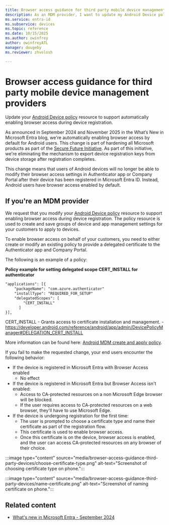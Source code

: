 ```yaml
---
title: Browser access guidance for third party mobile device management providers
description: As an MDM provider, I want to update my Android Device policy to enable browser access during device registration so that my customers can access CA-protected resources seamlessly.
ms.service: entra-id
ms.subservice: devices
ms.topic: reference
ms.date: 10/15/2025
ms.author: owinfrey
author: owinfreyATL
manager: dougeby
ms.reviewer: zhvolosh

---
```



# Browser access guidance for third party mobile device management providers

Update your [Android Device policy](https://developers.google.com/android/management/reference/rest/v1/enterprises.policies) resource to support automatically enabling browser access during device registration.

As announced in September 2024 and November 2025 in the What’s New in Microsoft Entra blog, we're automatically enabling browser access by default for Android users. This change is part of hardening all Microsoft products as part of the [Secure Future Initiative](https://www.microsoft.com/microsoft-cloud/resources/secure-future-initiative). As part of this initiative, we're eliminating the mechanism to export device registration keys from device storage after registration completes. 


This change means that users of Android devices will no longer be able to modify their browser access settings in Authenticator app or Company Portal after their device has been registered in Microsoft Entra ID. Instead, Android users have browser access enabled by default. 

## If you're an MDM provider


We request that you modify your [Android Device policy](https://developers.google.com/android/management/reference/rest/v1/enterprises.policies) resource to support enabling browser access during device registration. The policy resource is used to create and save groups of device and app management settings for your customers to apply to devices.

To enable browser access on behalf of your customers, you need to either create or modify an existing policy to provide a delegated certificate to the Authenticator app and Company Portal. 

The following is an example of a policy: 

**Policy example for setting delegated scope CERT_INSTALL for authenticator**


```html
"applications": [{
    "packageName": "com.azure.authenticator"
    "installType": "REQUIRED_FOR_SETUP"
    "delegatedScopes": [
        "CERT_INSTALL"
      ]   
}],
```

CERT_INSTALL - Grants access to certificate installation and management. - https://developer.android.com/reference/android/app/admin/DevicePolicyManager#DELEGATION_CERT_INSTALL


More information can be found here: [Android MDM create and apply policy](https://microsoft.sharepoint-df.com/:w:/t/AzureADDevices/EUBvQT-nqK1GhgrNwoOsUbYBUfCGH0uZM7bLQBPS56bggw?e=UvUuF0).


If you fail to make the requested change, your end users encounter the following behavior: 

-	If the device is registered in Microsoft Entra with Browser Access enabled
    - No effect 
-	If the device is registered in Microsoft Entra but Browser Access isn't enabled: 
    - Access to CA-protected resources on a non Microsoft Edge browser will be blocked.
    - If the user requires access to CA-protected resources on a web browser, they'll have to use Microsoft Edge. 
-	If the device is undergoing registration for the first time: 
    - The user is prompted to choose a certificate type and name their certificate as part of the registration flow. 
    - This certificate is used to enable browser access. 
    - Once this certificate is on the device, browser access is enabled, and the user can access CA-protected resources on any browser of their choice. 


:::image type="content" source="media/browser-access-guidance-third-party-devices/choose-certificate-type.png" alt-text="Screenshot of choosing certificate type on phone.":::

:::image type="content" source="media/browser-access-guidance-third-party-devices/name-certificate.png" alt-text="Screenshot of naming certificate on phone.":::



## Related content

- [What's new in Microsoft Entra - September 2024](https://techcommunity.microsoft.com/blog/microsoft-entra-blog/whats-new-in-microsoft-entra---september-2024/4253153)
